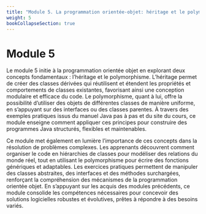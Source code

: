 ```yaml
---
title: "Module 5. La programmation orientée-objet: héritage et le polymorphisme"
weight: 5
bookCollapseSection: true
---
```


# Module 5

Le module 5 initie à la programmation orientée objet en explorant deux concepts fondamentaux : l’héritage et le polymorphisme. L’héritage permet de créer des classes dérivées qui réutilisent et étendent les propriétés et comportements de classes existantes, favorisant ainsi une conception modulaire et efficace du code. Le polymorphisme, quant à lui, offre la possibilité d’utiliser des objets de différentes classes de manière uniforme, en s’appuyant sur des interfaces ou des classes parentes. À travers des exemples pratiques issus du manuel Java pas à pas et du site du cours, ce module enseigne comment appliquer ces principes pour construire des programmes Java structurés, flexibles et maintenables.

Ce module met également en lumière l’importance de ces concepts dans la résolution de problèmes complexes. Les apprenants découvrent comment organiser le code en hiérarchies de classes pour modéliser des relations du monde réel, tout en utilisant le polymorphisme pour écrire des fonctions génériques et adaptables. Les exercices pratiques permettent de manipuler des classes abstraites, des interfaces et des méthodes surchargées, renforçant la compréhension des mécanismes de la programmation orientée objet. En s’appuyant sur les acquis des modules précédents, ce module consolide les compétences nécessaires pour concevoir des solutions logicielles robustes et évolutives, prêtes à répondre à des besoins variés.
